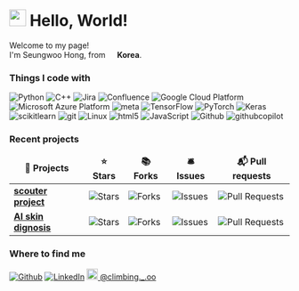 <h1><img src="https://emojis.slackmojis.com/emojis/images/1531849430/4246/blob-sunglasses.gif?1531849430" width="30"/> Hello, World!</h1>


<p>Welcome to my page! </br> I'm Seungwoo Hong, from <img src="https://cdn.pixabay.com/photo/2016/05/30/15/33/julia-roberts-1424985_960_720.png" width="13"/> <b>Korea</b>. </p>
<h3>Things I code with</h3>
<p>
  <img alt="Python" src="https://img.shields.io/badge/-Python-45b8d8?style=flat-square&logo=python&logoColor=white" />
  <img alt="C++" src="https://img.shields.io/badge/-C++-007ACC?style=flat-square&logo=c%2B%2B&logoColor=white" />
  <img alt="Jira" src="https://img.shields.io/badge/-Jira-8DD6F9?style=flat-square&logo=jira&logoColor=white" /> 
  <img alt="Confluence" src="https://img.shields.io/badge/-Confluence-46a2f1?style=flat-square&logo=confluence&logoColor=white" />
  <img alt="Google Cloud Platform" src="https://img.shields.io/badge/-Google_Cloud_Platform-1a73e8?style=flat-square&logo=google-cloud&logoColor=white" />
  <img alt="Microsoft Azure Platform" src="https://img.shields.io/badge/-Microsoft_Azure_Platform-0078D4?style=flat-square&logo=microsoft-azure&logoColor=white" />
  <img alt="meta" src="https://img.shields.io/badge/-Meta-764ABC??style=flat-square&logo=meta&logoColor=white" />
  <img alt="TensorFlow" src="https://img.shields.io/badge/-TensorFlow-5849BE?style=flat-square&logo=tensorflow&logoColor=white" />
  <img alt="PyTorch" src="https://img.shields.io/badge/-PyTorch-311C87?style=flat-square&logo=pytorch&logoColor=white" />
  <img alt="Keras" src="https://img.shields.io/badge/-keras-430098?style=flat-square&logo=keras&logoColor=white" />
  <img alt="scikitlearn" src="https://img.shields.io/badge/-scikitlearn-B7178C?style=flat-square&logo=scikitlearn&logoColor=white" />
  <img alt="git" src="https://img.shields.io/badge/-Git-F05032?style=flat-square&logo=git&logoColor=white" />
  <img alt="Linux" src="https://img.shields.io/badge/-Linux-DD0031?style=flat-square&logo=linux&logoColor=white" />
  <img alt="html5" src="https://img.shields.io/badge/-HTML5-E34F26?style=flat-square&logo=html5&logoColor=white" />
  <img alt="JavaScript" src="https://img.shields.io/badge/-JavaScript-F7B93E?style=flat-square&logo=javascript&logoColor=white" />
  <img alt="Github" src="https://img.shields.io/badge/-Github-13aa52?style=flat-square&logo=github&logoColor=white" />
  <img alt="githubcopilot" src="https://img.shields.io/badge/-githubcopilot-43853d?style=flat-square&logo=githubcopilot&logoColor=white" />
</p>
<h3>Recent projects</h3>
<table>
  <thead align="center">
    <tr border: none;>
      <td><b>🎁 Projects</b></td>
      <td><b>⭐ Stars</b></td>
      <td><b>📚 Forks</b></td>
      <td><b>🛎 Issues</b></td>
      <td><b>📬 Pull requests</b></td>
    </tr>
  </thead>
  <tbody>
    <tr>
      <td><a href="https://github.com/Seungwoo-H1/Scouter_PJ"><b>scouter project</b></a></td>
      <td><img alt="Stars" src="https://img.shields.io/github/stars/Seungwoo-H1/Scouter_PJ?style=flat-square&labelColor=343b41"/></td>
      <td><img alt="Forks" src="https://img.shields.io/github/forks/Seungwoo-H1/Scouter_PJ?style=flat-square&labelColor=343b41"/></td>
      <td><img alt="Issues" src="https://img.shields.io/github/issues/Seungwoo-H1/Scouter_PJ?style=flat-square&labelColor=343b41"/></td>
      <td><img alt="Pull Requests" src="https://img.shields.io/github/issues-pr/Seungwoo-H1/Scouter_PJ?style=flat-square&labelColor=343b41"/></td>
    </tr>
	  <tr>
      <td><a href="https://github.com/Seungwoo-H1/Skindiagnosis"><b>AI skin dignosis</b></a></td>
      <td><img alt="Stars" src="https://img.shields.io/github/stars/Seungwoo-H1/Skindignosis?style=flat-square&labelColor=343b41"/></td>
      <td><img alt="Forks" src="https://img.shields.io/github/forks/Seungwoo-H1/Skindignosis?style=flat-square&labelColor=343b41"/></td>
      <td><img alt="Issues" src="https://img.shields.io/github/issues/Seungwoo-H1/Skindignosis?style=flat-square&labelColor=343b41"/></td>
      <td><img alt="Pull Requests" src="https://img.shields.io/github/issues-pr/Seungwoo-H1/Skindignosis?style=flat-square&labelColor=343b41"/></td>
    </tr>
	  <!--
    <tr>
      <td><a href="https://github.com/thmsgbrt/nodejs-typescript-express-apollo-graphql-starter"><b>NodeJs Express TypeScript GraphQL Starter</b></a></td>
      <td><img alt="Stars" src="https://img.shields.io/github/stars/thmsgbrt/nodejs-typescript-express-apollo-graphql-starter?style=flat-square&labelColor=343b41"/></td>
      <td><img alt="Forks" src="https://img.shields.io/github/forks/thmsgbrt/nodejs-typescript-express-apollo-graphql-starter?style=flat-square&labelColor=343b41"/></td>
      <td><img alt="Issues" src="https://img.shields.io/github/issues/thmsgbrt/nodejs-typescript-express-apollo-graphql-starter?style=flat-square&labelColor=343b41"/></td>
      <td><img alt="Pull Requests" src="https://img.shields.io/github/issues-pr/thmsgbrt/nodejs-typescript-express-apollo-graphql-starter?style=flat-square&labelColor=343b41"/></td>
    </tr>
	  -->
  </tbody>
</table>
<!--
<h3>My latest posts</h3>
<ul>
  <li><a href="https://medium.com/better-programming/create-your-first-ethereum-smart-contract-with-remix-ide-667e46e81901"><b><img src="https://emojipedia-us.s3.dualstack.us-west-1.amazonaws.com/thumbs/240/apple/237/fire_1f525.png" width="20" alt="new" /> Create Your First Ethereum Smart Contract With Remix IDE</b></a><br/><i>Build a Blockchain-powered chat from your browser!.</i></li>
  <li><a href="https://medium.com/@th.guibert/how-to-create-a-self-updating-readme-md-for-your-github-profile-f8b05744ca91"><b><img src="https://emojipedia-us.s3.dualstack.us-west-1.amazonaws.com/thumbs/240/apple/237/fire_1f525.png" width="20" alt="new" /> How to Create a Self-Updating README.md for Your GitHub Profile</b></a><br/><i>A good tutorial to do your first steps with GitHub Actions</i></li>
    <li><a href="https://medium.com/better-programming/how-you-should-structure-your-react-applications-e7dd32375a98"><b><img src="https://emojipedia-us.s3.dualstack.us-west-1.amazonaws.com/thumbs/240/apple/237/fire_1f525.png" width="20" alt="new" /> How You Should Structure Your React Applications</b></a><br/><i>A matter of taste, sure, but here is an approach that scales.</i></li>
  <li><a href="https://medium.com/better-programming/pro-tips-to-help-you-get-started-with-your-side-project-15d01b76e0d8"><b>Pro Tips to Help You Get Started With Your Side Project</b></a><br/><i>Begin with solid foundations to keep the excitement kicking in...</i></li>
  <li><a href="https://medium.com/better-programming/how-to-take-care-of-your-personal-branding-as-a-programmer-2d3aeba56cb9"><b>How to Take Care of Your Personal Branding as a Programmer</b></a><br/><i>It’s more than just refreshing your resume</i></li>
  <li><a href="https://medium.com/better-programming/8-new-features-shipping-with-es2020-7a2721f710fb"><b>7 New Features Shipping With ES2020</b></a><br/><i>GlobalThis, optional chaining, private fields in classes, the nullish coalescing operator, and more</i></li>
</ul>
-->
<h3>Where to find me</h3>
<p><a href="https://github.com/Seungwoo-H1" target="_blank"><img alt="Github" src="https://img.shields.io/badge/GitHub-%2312100E.svg?&style=for-the-badge&logo=Github&logoColor=white" /></a> <a href="https://www.linkedin.com/in/seungwoo-hong-8b02a0320" target="_blank"><img alt="LinkedIn" src="https://img.shields.io/badge/linkedin-%230077B5.svg?&style=for-the-badge&logo=linkedin&logoColor=white" /></a> <a href="https://www.instagram.com/climbing._.oo/" target="_blank"><img src="https://upload.wikimedia.org/wikipedia/commons/thumb/e/e7/Instagram_logo_2016.svg/1024px-Instagram_logo_2016.svg.png" width="20"/> @climbing._.oo</a>
</p>


